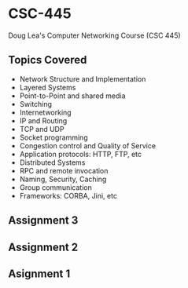 # CSC-445
Doug Lea's Computer Networking Course (CSC 445)

## Topics Covered

* Network Structure and Implementation
* Layered Systems
* Point-to-Point and shared media
* Switching
* Internetworking
* IP and Routing
* TCP and UDP
* Socket programming
* Congestion control and Quality of Service
* Application protocols: HTTP, FTP, etc
* Distributed Systems
* RPC and remote invocation
* Naming, Security, Caching
* Group communication
* Frameworks: CORBA, Jini, etc

## Assignment 3

## Assignment 2

## Asignment 1
